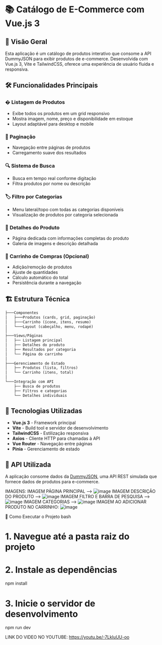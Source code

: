 # 📚 Catálogo de E-Commerce com Vue.js 3

## 🌟 Visão Geral

Esta aplicação é um catálogo de produtos interativo que consome a API DummyJSON para exibir produtos de e-commerce. Desenvolvida com Vue.js 3, Vite e TailwindCSS, oferece uma experiência de usuário fluida e responsiva.

## 🛠️ Funcionalidades Principais

### �️ **Listagem de Produtos**
- Exibe todos os produtos em um grid responsivo
- Mostra imagem, nome, preço e disponibilidade em estoque
- Layout adaptável para desktop e mobile

### 🔢 **Paginação**
- Navegação entre páginas de produtos
- Carregamento suave dos resultados

### 🔍 **Sistema de Busca**
- Busca em tempo real conforme digitação
- Filtra produtos por nome ou descrição

### 🏷️ **Filtro por Categorias**
- Menu lateral/topo com todas as categorias disponíveis
- Visualização de produtos por categoria selecionada

### 📄 **Detalhes do Produto**
- Página dedicada com informações completas do produto
- Galeria de imagens e descrição detalhada

### 🛒 **Carrinho de Compras (Opcional)**
- Adição/remoção de produtos
- Ajuste de quantidades
- Cálculo automático do total
- Persistência durante a navegação

## 🏗️ Estrutura Técnica

```markdown
├───Componentes
│   ├───Produtos (cards, grid, paginação)
│   ├───Carrinho (ícone, itens, resumo)
│   └───Layout (cabeçalho, menu, rodapé)
│
├───Views/Páginas
│   ├── Listagem principal
│   ├── Detalhes do produto
│   ├── Resultados por categoria
│   └── Página do carrinho
│
├───Gerenciamento de Estado
│   ├── Produtos (lista, filtros)
│   └── Carrinho (itens, total)
│
└───Integração com API
    ├── Busca de produtos
    ├── Filtros e categorias
    └── Detalhes individuais
```

## 🚀 Tecnologias Utilizadas

- **Vue.js 3** - Framework principal
- **Vite** - Build tool e servidor de desenvolvimento
- **TailwindCSS** - Estilização responsiva
- **Axios** - Cliente HTTP para chamadas à API
- **Vue Router** - Navegação entre páginas
- **Pinia** - Gerenciamento de estado

## 🔌 API Utilizada

A aplicação consome dados da [DummyJSON](https://dummyjson.com/docs/products), uma API REST simulada que fornece dados de produtos para e-commerce.

IMAGENS:
IMAGEM PÁGINA PRINCIPAL --> ![image](https://github.com/user-attachments/assets/05873fa5-84fe-4d2c-b9c9-b549ccb351b1)
IMAGEM DESCRIÇÃO DO PRODUTO --> ![image](https://github.com/user-attachments/assets/1b7650a2-f174-4805-b894-5fcae7f8b1bb)
IMAGEM FILTRO E BARRA DE PESQUISA --> ![image](https://github.com/user-attachments/assets/b82914a1-f141-42e7-b216-fc63343c5a96)
IMAGEM CATEGORIAS --> ![image](https://github.com/user-attachments/assets/e3f8c5b3-bf86-4c2c-8201-2657bcde83be)
IMAGEM AO ADICIONAR PRODUTO NO CARRINHO: ![image](https://github.com/user-attachments/assets/91e98d20-3f54-4403-981a-8837a5299166)

🚀 Como Executar o Projeto
bash
# 1. Navegue até a pasta raiz do projeto
# 2. Instale as dependências
npm install

# 3. Inicie o servidor de desenvolvimento
npm run dev

LINK DO VIDEO NO YOUTUBE: https://youtu.be/-7LkIuUU-oo





